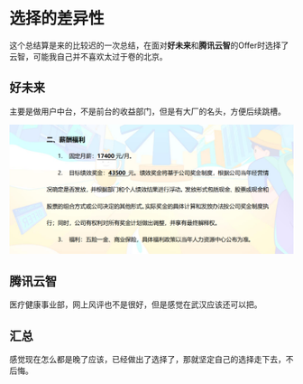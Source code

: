# 选择的差异性

这个总结算是来的比较迟的一次总结，在面对**好未来**和**腾讯云智**的Offer时选择了云智，可能我自己并不喜欢太过于卷的北京。

## 好未来

主要是做用户中台，不是前台的收益部门，但是有大厂的名头，方便后续跳槽。

![](../images/QQ截图20240514174704.png)

## 腾讯云智

医疗健康事业部，网上风评也不是很好，但是感觉在武汉应该还可以把。

## 汇总

感觉现在怎么都是晚了应该，已经做出了选择了，那就坚定自己的选择走下去，不后悔。



